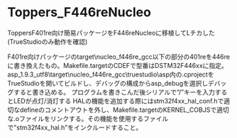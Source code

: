 # Toppers_F446reNucleo
ToppersF401re向け簡易パッケージをF446reNucleoに移植してLチカした(TrueStudioのみ動作を確認)

F401re向けパッケージのtarget\nucleo_f446re_gcc以下の部分の401reを446reに書き換えたもの。Makefile.targetのCDEFで型番はDSTM32F446xxに指定。
asp_1.9.3_utf8\target\nucleo_f446re_gcc\truestudio\asp内の.cprojectをTrueStudioを開いてビルドし、デバッグの構成からasp_debugを選択しデバッグすると書き込める。
プログラムを書きこんだ後シリアルで“/”キーを入力するとLEDが点灯/消灯する
HALの機能を追加する際にはstm32f4xx_hal_conf.hで適切なdefineのコメントアウトを外し、Makefile.targetのKERNEL_COBJSで適切な.oファイルをリンクする。その機能を使用するファイルで"stm32f4xx_hal.h"をインクルードすること。
